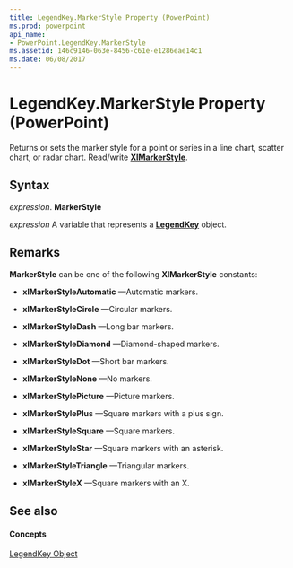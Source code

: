 ```yaml
---
title: LegendKey.MarkerStyle Property (PowerPoint)
ms.prod: powerpoint
api_name:
- PowerPoint.LegendKey.MarkerStyle
ms.assetid: 146c9146-063e-8456-c61e-e1286eae14c1
ms.date: 06/08/2017
---
```



# LegendKey.MarkerStyle Property (PowerPoint)

Returns or sets the marker style for a point or series in a line chart, scatter chart, or radar chart. Read/write **[XlMarkerStyle](xlmarkerstyle-enumeration-powerpoint.md)**.


## Syntax

 _expression_. **MarkerStyle**

 _expression_ A variable that represents a **[LegendKey](legendkey-object-powerpoint.md)** object.


## Remarks

 **MarkerStyle** can be one of the following **XlMarkerStyle** constants:


- **xlMarkerStyleAutomatic** —Automatic markers.
    
- **xlMarkerStyleCircle** —Circular markers.
    
- **xlMarkerStyleDash** —Long bar markers.
    
- **xlMarkerStyleDiamond** —Diamond-shaped markers.
    
- **xlMarkerStyleDot** —Short bar markers.
    
- **xlMarkerStyleNone** —No markers.
    
- **xlMarkerStylePicture** —Picture markers.
    
- **xlMarkerStylePlus** —Square markers with a plus sign.
    
- **xlMarkerStyleSquare** —Square markers.
    
- **xlMarkerStyleStar** —Square markers with an asterisk.
    
- **xlMarkerStyleTriangle** —Triangular markers.
    
- **xlMarkerStyleX** —Square markers with an X.
    



## See also


#### Concepts


[LegendKey Object](legendkey-object-powerpoint.md)

